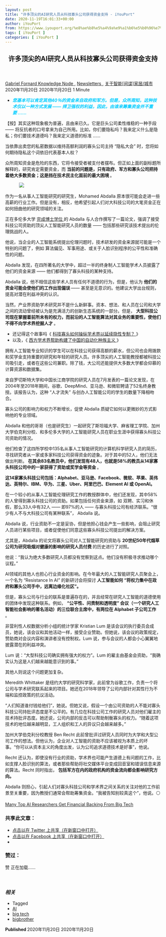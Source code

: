 ```yaml
---
layout: post
title: "许多顶尖的AI研究人员从科技寡头公司获得资金支持 - iYouPort"
date: 2020-11-19T16:01:33+00:00
author: iYouPort
from: https://www.iyouport.org/%e8%ae%b8%e5%a4%9a%e9%a1%b6%e5%b0%96%e7%9a%84ai%e7%a0%94%e7%a9%b6%e4%ba%ba%e5%91%98%e4%bb%8e%e7%a7%91%e6%8a%80%e5%af%a1%e5%a4%b4%e5%85%ac%e5%8f%b8%e8%8e%b7%e5%be%97%e8%b5%84%e9%87%91%e6%94%af%e6%8c%81/
tags: [ iYouPort ]
categories: [ iYouPort ]
---
```


<article class="post-15161 post type-post status-publish format-standard has-post-thumbnail hentry category-knowledge-node category-newsletters category-24 tag-ai tag-big-tech tag-bigbrother" id="post-15161">
 <header class="entry-header">
  <h1 class="entry-title">
   许多顶尖的AI研究人员从科技寡头公司获得资金支持
  </h1>
 </header>
 <div class="entry-meta">
  <span class="byline">
   <a href="https://www.iyouport.org/author/gabrielfornard/" rel="author" title="由Gabriel Fornard发布">
    Gabriel Fornard
   </a>
  </span>
  <span class="cat-links">
   <a href="https://www.iyouport.org/category/knowledge-node/" rel="category tag">
    Knowledge Node
   </a>
   ,
   <a href="https://www.iyouport.org/category/newsletters/" rel="category tag">
    Newsletters
   </a>
   ,
   <a href="https://www.iyouport.org/category/%e5%85%b3%e4%ba%8e%e6%99%ba%e8%83%bd%e9%97%b4%e8%b0%8d%e5%ae%b6%e5%b1%85-%e5%9f%8e%e5%b8%82/" rel="category tag">
    关于智能[间谍]家居/城市
   </a>
  </span>
  <span class="published-on">
   <time class="entry-date published" datetime="2020-11-20T00:01:33+08:00">
    2020年11月20日
   </time>
   <time class="updated" datetime="2020-11-20T00:01:36+08:00">
    2020年11月20日
   </time>
  </span>
  <span class="word-count">
   1 Minute
  </span>
 </div>
 <div class="entry-content">
  <ul>
   <li class="graf graf--p">
    <span style="color: #00ccff;">
     <em>
      <strong>
       您基本可以肯定其他40％的资金来自政府和军方。但是，众所周知，这种技术仅以一种方式发展 —— 捍卫强权的利益，因此，由谁来筹集资金并不重要 ……
      </strong>
     </em>
    </span>
   </li>
  </ul>
  <p class="graf graf--p">
   【按】其实这种现象极为普遍，且由来已久。它是巨头公司柔性维稳的一种手段 —— 将反抗者的口号拿来为自己所用。比如，你们要隐私吗？我来定义什么是隐私；你们要技术道德吗？我来定义道德的标准 ……
  </p>
  <p class="graf graf--p">
   当依靠出卖您的私密数据以维持高额利润的寡头公司主持 “隐私大会” 时，您将如何期待隐私这个词依旧代表基本人权？
  </p>
  <p class="graf graf--p">
   众所周知资金是危险的东西，它将令接受者被支付者摆布。但正如上面的副标题所解释的，研究肯定需要资金，而
   <strong class="markup--strong markup--p-strong">
    当前的问题是，只有政府、军方和寡头公司把持着绝大多数资金；这是挡在技术民主化面前的最大困境
   </strong>
   。
  </p>
  <figure class="graf graf--figure">
   <img class="graf-image aligncenter jetpack-lazy-image" data-height="1350" data-image-id="0*Jgwy_nedZMyvfPm4.jpg" data-lazy-src="https://i1.wp.com/cdn-images-1.medium.com/max/1067/0*Jgwy_nedZMyvfPm4.jpg?w=1100&amp;is-pending-load=1#038;ssl=1" data-recalc-dims="1" data-width="2400" src="https://i1.wp.com/cdn-images-1.medium.com/max/1067/0*Jgwy_nedZMyvfPm4.jpg?w=1100&amp;ssl=1" srcset="data:image/gif;base64,R0lGODlhAQABAIAAAAAAAP///yH5BAEAAAAALAAAAAABAAEAAAIBRAA7"/>
   <noscript>
    <img class="graf-image aligncenter" data-height="1350" data-image-id="0*Jgwy_nedZMyvfPm4.jpg" data-recalc-dims="1" data-width="2400" src="https://i1.wp.com/cdn-images-1.medium.com/max/1067/0*Jgwy_nedZMyvfPm4.jpg?w=1100&amp;ssl=1"/>
   </noscript>
  </figure>
  <p class="graf graf--p">
   作为一名从事人工智能研究的研究生，Mohamed Abdalla 原本很可能会走进一些高薪的行业工作。但是没有，相反，他希望引起人们对大科技公司的大笔资金正在如何扭曲他的研究领域的关注。
  </p>
  <p class="graf graf--p">
   正在多伦多大学
   <a class="markup--anchor markup--p-anchor" data-href="http://www.cs.toronto.edu/~msa/" href="http://www.cs.toronto.edu/~msa/" rel="noopener noreferrer" target="_blank">
    完成博士学位
   </a>
   的 Abdalla 与人合作撰写了一篇论文，强调了接受科技公司资助的顶尖人工智能研究人员的数量 —— 包括那些研究该技术提出的伦理挑战的人。
  </p>
  <p class="graf graf--p">
   他说，当企业的人工智能系统提出伦理问题时，技术研发的资金来源就可能是一个特别的问题了，例如 算法偏见、军事用途、或关于人脸识别程序的公平性和准确性的问题。
  </p>
  <p class="graf graf--p">
   Abdalla 发现，在四所著名的大学中，超过一半的终身制人工智能学术人员披露了他们的资金来源 —— 他们都得到了寡头科技的某种支持。
  </p>
  <p class="graf graf--p">
   Abdalla 说，他不相信这些学术人员有任何不道德的行为，但是，他认为
   <strong class="markup--strong markup--p-strong">
    他们的资金可能会使他们的工作出现偏误
   </strong>
   —— 甚至是无意识的。他建议大学出台规则，提高对潜在利益冲突的认识。
  </p>
  <p class="graf graf--p">
   当然，产业界资助学术研究并不是什么新鲜事。资本、想法、和人员在公司和大学之间的流动曾经被认为是充满活力的创新生态系统的一部分。但是，
   <strong class="markup--strong markup--p-strong">
    大型科技公司现在掌握着前所未有的权力，而前沿的人工智能算法对其业务的重要性，使他们不得不向学术界挖掘人才
   </strong>
   。
  </p>
  <ul class="postList">
   <li class="graf graf--li">
    还记得这个故事吗《
    <a class="markup--anchor markup--li-anchor" data-href="https://www.iyouport.org/%e7%a7%91%e6%8a%80%e5%af%a1%e5%a4%b4%e5%a6%82%e4%bd%95%e6%93%8d%e7%ba%b5%e5%ad%a6%e6%9c%af%e7%95%8c%e4%bb%a5%e5%bb%b6%e7%bb%ad%e9%9a%90%e6%80%a7%e4%b8%93%e5%88%b6%ef%bc%9f/" href="https://www.iyouport.org/%e7%a7%91%e6%8a%80%e5%af%a1%e5%a4%b4%e5%a6%82%e4%bd%95%e6%93%8d%e7%ba%b5%e5%ad%a6%e6%9c%af%e7%95%8c%e4%bb%a5%e5%bb%b6%e7%bb%ad%e9%9a%90%e6%80%a7%e4%b8%93%e5%88%b6%ef%bc%9f/" rel="noopener noreferrer" target="_blank">
     科技寡头如何操纵学术界以延续隐性专制？
    </a>
    》
   </li>
   <li class="graf graf--li">
    以及，《
    <a class="markup--anchor markup--li-anchor" data-href="https://www.iyouport.org/%e8%a5%bf%e6%96%b9%e5%ad%a6%e6%9c%af%e7%95%8c%e5%b8%ae%e5%8a%a9%e6%9e%84%e5%bb%ba%e4%ba%86%e4%b8%ad%e5%9b%bd%e7%9a%84%e8%87%aa%e5%8a%a8%e5%8c%96%e7%a7%8d%e6%97%8f%e4%b8%bb%e4%b9%89/" href="https://www.iyouport.org/%e8%a5%bf%e6%96%b9%e5%ad%a6%e6%9c%af%e7%95%8c%e5%b8%ae%e5%8a%a9%e6%9e%84%e5%bb%ba%e4%ba%86%e4%b8%ad%e5%9b%bd%e7%9a%84%e8%87%aa%e5%8a%a8%e5%8c%96%e7%a7%8d%e6%97%8f%e4%b8%bb%e4%b9%89/" rel="noopener noreferrer" target="_blank">
     西方学术界帮助构建了中国的自动化种族主义
    </a>
    》
   </li>
  </ul>
  <p class="graf graf--p">
   拥有人工智能专业知识的学生可以在科技公司获得高额的薪水，但公司也会用拨款和奖学金支持重要的研究和年轻的研究人员。许多顶尖的人工智能教授都被科技公司吸引走，或者在这些公司兼职。除了钱，大公司还能提供大多数大学都会仰慕的计算资源和数据集。
  </p>
  <p class="graf graf--p">
   来自罗切斯特大学和中国长江商学院的研究人员在7月发表的一篇论文发现，在2004年至2018年期间，谷歌、DeepMind、亚马逊、和微软聘请了52名终身教授。该报告认为，这种 “人才流失” 与创办人工智能公司的学生的数量下降相吻合。
  </p>
  <p class="graf graf--p">
   寡头公司的影响力和权力不断增长，促使 Abdalla 质疑它如何以更微妙的方式影响他的专业领域。
  </p>
  <p class="graf graf--p">
   Abdalla 和他的哥哥（也是研究生）一起研究了斯坦福大学、麻省理工学院、加州大学伯克利分校、和多伦多大学的人工智能研究人员在职业生涯中获得寡头科技公司资助的情况。
  </p>
  <p class="graf graf--p">
   他们检查了这四所学校中135名从事人工智能研究的计算机科学研究人员的简历，寻找研究者从一家或多家科技公司获得资金的迹象。对于其中的52人，他们无法做出判断。
   <strong class="markup--strong markup--p-strong">
    在其余83名教员中，他们发现有48人，也就是58%的教员从14家寡头科技公司中的一家获得了资助或奖学金等资金
   </strong>
   。
  </p>
  <p class="graf graf--p">
   <strong class="markup--strong markup--p-strong">
    这14家寡头科技公司包括：Alphabet、亚马逊、Facebook、微软、苹果、英伟达、英特尔、IBM、华为、三星、Uber、阿里巴巴、Element AI 或 OpenAI。
   </strong>
  </p>
  <p class="graf graf--p">
   在一个较小的从事人工智能伦理研究工作的教授群体中，他们还发现，其中58%的人曾得到寡头科技公司的资助。如果包括任何资金来源，如 双聘、实习和休假，那么33人中有32人 —— 即97%的人 —— 与寡头科技公司有经济联系。“很少有人不与大科技公司有某种联系”， Abdalla 说。
  </p>
  <p class="graf graf--p">
   Abdalla 说，行业资助不一定是妥协，但是他担心钱会产生一些影响，会阻止研究人员进行某些项目，或者促使他们同意这些寡头科技公司提出的解决方案。
  </p>
  <p class="graf graf--p">
   尤其是，Abdalla 的论文将寡头公司对人工智能研究的资助与
   <strong class="markup--strong markup--p-strong">
    20世纪50年代烟草公司为研究吸烟对健康的影响的研究人员付费
   </strong>
   的历史进行了对照。
  </p>
  <p class="graf graf--p">
   他说：“我认为绝大多数研究人员都没有觉察到这点。他们没有积极寻求推动哪个议程。”
  </p>
  <p class="graf graf--p">
   AI领域的其他人也担心行业资金的影响。在今年最大的人工智能研究人员聚会上，一个名为 “Resistance In AI” 的新研讨会将探讨
   <strong class="markup--strong markup--p-strong">
    人工智能如何 “将权力集中在政府和寡头公司手中，远离边缘化社区”。
   </strong>
  </p>
  <p class="graf graf--p">
   但是，寡头公司与行业的联系是普遍存在的，并且经常在研究人工智能的道德使用的团体中发现这种联系。例如，
   <strong class="markup--strong markup--p-strong">
    “公平性、问责制和透明度” 会议（一个研究人工智能社会影响的著名活动）的三位联合主席中，有两位在 Alphabet 子公司工作
   </strong>
   。
  </p>
  <p class="graf graf--p">
   非营利性人权数据分析小组的统计学家 Kristian Lum 是该会议的执行委员会成员，她说，该会议和其他活动一样，接受企业赞助。但她说，该会议的政策规定，赞助商对会议内容和演讲者没有控制权。Lum 说，参与会议的人都会小心翼翼地披露潜在的利益冲突。
  </p>
  <p class="graf graf--p">
   Lum 说：“大型科技公司确实拥有强大的权力”。Lum 的雇主由基金会资助，“我确实认为这是人们越来越能意识到的事。”
  </p>
  <p class="graf graf--p">
   其他人则说这个问题更加复杂。
  </p>
  <p class="graf graf--p">
   Meredith Whittaker 是纽约大学的研究科学家，此前曾为谷歌工作，负责一个将公司与学术研究联系起来的项目。她还在2018年领导了公司内部针对其性行为不端和监控政策的抗议活动。
  </p>
  <p class="graf graf--p graf--startsWithDoubleQuote">
   “人们知道谁付钱给他们”，她说。但她又说，假设一个由公司资助的人不能对寡头科技公司持批评态度是不公平的。有几位在科技公司工作的研究人员对他们雇主的技术持批评态度。她还说，公司内部的反击可以帮助制衡寡头的权力。“随着这项技术的地位越来越明显，工人组织和工人的异议只会越来越多。”
  </p>
  <p class="graf graf--p">
   加州大学伯克利分校教授 Ben Recht 此前曾批评过研究人员同时为大学和大型公司工作的想法。但他认为，企业对人工智能的资助不应该被视为本质上的坏事。“你可以从资本主义的角度出发，认为公司追求道德技术是好事”，他说。
  </p>
  <p class="graf graf--p">
   Recht 还认为，即使没有行业的资助，学术界也可能产生道德上有问题的工作，比如支撑人脸识别的算法，或者那些帮助将社交媒体平台变成回音室和错误信息来源的算法。Recht 同时指出，
   <strong class="markup--strong markup--p-strong">
    包括军方在内的政府机构的资金流向都会影响研究方向。
   </strong>
  </p>
  <p class="graf graf--p">
   Abdalla 则担心，引起人们对寡头科技公司和学术界之间关系的关注对他的工作前景至关重要，因为教授们通常会帮助筹集资金。“我被告知别较真这个”，他说。⚪️
  </p>
  <p class="graf graf--p">
   <a class="markup--anchor markup--p-anchor" data-href="https://www.wired.com/story/top-ai-researchers-financial-backing-big-tech/" href="https://www.wired.com/story/top-ai-researchers-financial-backing-big-tech/" rel="noopener noreferrer" target="_blank">
    Many Top AI Researchers Get Financial Backing From Big Tech
   </a>
  </p>
  <div id="atatags-1611829871-5fe1f81c3aafe">
  </div>
  <div class="sharedaddy sd-sharing-enabled">
   <div class="robots-nocontent sd-block sd-social sd-social-icon sd-sharing">
    <h3 class="sd-title">
     共享此文章：
    </h3>
    <div class="sd-content">
     <ul>
      <li class="share-twitter">
       <a class="share-twitter sd-button share-icon no-text" data-shared="sharing-twitter-15161" href="https://www.iyouport.org/%e8%ae%b8%e5%a4%9a%e9%a1%b6%e5%b0%96%e7%9a%84ai%e7%a0%94%e7%a9%b6%e4%ba%ba%e5%91%98%e4%bb%8e%e7%a7%91%e6%8a%80%e5%af%a1%e5%a4%b4%e5%85%ac%e5%8f%b8%e8%8e%b7%e5%be%97%e8%b5%84%e9%87%91%e6%94%af%e6%8c%81/?share=twitter" rel="nofollow noopener noreferrer" target="_blank" title="点击以在 Twitter 上共享">
        <span>
        </span>
        <span class="sharing-screen-reader-text">
         点击以在 Twitter 上共享（在新窗口中打开）
        </span>
       </a>
      </li>
      <li class="share-facebook">
       <a class="share-facebook sd-button share-icon no-text" data-shared="sharing-facebook-15161" href="https://www.iyouport.org/%e8%ae%b8%e5%a4%9a%e9%a1%b6%e5%b0%96%e7%9a%84ai%e7%a0%94%e7%a9%b6%e4%ba%ba%e5%91%98%e4%bb%8e%e7%a7%91%e6%8a%80%e5%af%a1%e5%a4%b4%e5%85%ac%e5%8f%b8%e8%8e%b7%e5%be%97%e8%b5%84%e9%87%91%e6%94%af%e6%8c%81/?share=facebook" rel="nofollow noopener noreferrer" target="_blank" title="点击以在 Facebook 上共享">
        <span>
        </span>
        <span class="sharing-screen-reader-text">
         点击以在 Facebook 上共享（在新窗口中打开）
        </span>
       </a>
      </li>
      <li class="share-end">
      </li>
     </ul>
    </div>
   </div>
  </div>
  <div class="sharedaddy sd-block sd-like jetpack-likes-widget-wrapper jetpack-likes-widget-unloaded" data-name="like-post-frame-161182987-15161-5fe1f81c3b1c2" data-src="https://widgets.wp.com/likes/#blog_id=161182987&amp;post_id=15161&amp;origin=www.iyouport.org&amp;obj_id=161182987-15161-5fe1f81c3b1c2" id="like-post-wrapper-161182987-15161-5fe1f81c3b1c2">
   <h3 class="sd-title">
    赞过：
   </h3>
   <div class="likes-widget-placeholder post-likes-widget-placeholder" style="height: 55px;">
    <span class="button">
     <span>
      赞
     </span>
    </span>
    <span class="loading">
     正在加载……
    </span>
   </div>
   <span class="sd-text-color">
   </span>
   <a class="sd-link-color">
   </a>
  </div>
  <div class="jp-relatedposts" id="jp-relatedposts">
   <h3 class="jp-relatedposts-headline">
    <em>
     相关
    </em>
   </h3>
  </div>
 </div>
 <div class="entry-footer">
  <ul class="post-tags light-text">
   <li>
    Tagged
   </li>
   <li>
    <a href="https://www.iyouport.org/tag/ai/" rel="tag">
     AI
    </a>
   </li>
   <li>
    <a href="https://www.iyouport.org/tag/big-tech/" rel="tag">
     big tech
    </a>
   </li>
   <li>
    <a href="https://www.iyouport.org/tag/bigbrother/" rel="tag">
     bigbrother
    </a>
   </li>
  </ul>
 </div>
 <div class="entry-author-wrapper">
  <div class="site-posted-on">
   <strong>
    Published
   </strong>
   <time class="entry-date published" datetime="2020-11-20T00:01:33+08:00">
    2020年11月20日
   </time>
   <time class="updated" datetime="2020-11-20T00:01:36+08:00">
    2020年11月20日
   </time>
  </div>
 </div>
</article>

